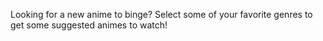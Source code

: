Looking for a new anime to binge? Select some of your favorite genres to get some suggested animes to watch!
